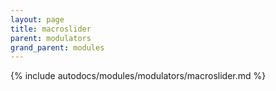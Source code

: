 ```yaml
---
layout: page
title: macroslider
parent: modulators
grand_parent: modules
---
```


{% include autodocs/modules/modulators/macroslider.md %}
